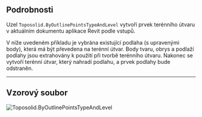 ## Podrobnosti

Uzel `Toposolid.ByOutlinePointsTypeAndLevel` vytvoří prvek terénního útvaru v aktuálním dokumentu aplikace Revit podle vstupů.

V níže uvedeném příkladu je vybrána existující podlaha (s upravenými body), která má být převedena na terénní útvar. Body tvaru, obrys a podlaží podlahy jsou extrahovány k použití při tvorbě terénního útvaru. Nakonec se vytvoří terénní útvar, který nahradí podlahu, a prvek podlahy bude odstraněn.

___
## Vzorový soubor

![Toposolid.ByOutlinePointsTypeAndLevel](./Revit.Elements.Toposolid.ByOutlinePointsTypeAndLevel_img.jpg)
